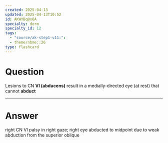 ```yaml
---
created: 2025-04-13
updated: 2025-04-13T10:52
id: AKWYBq@x6A
specialty: derm
specialty_id: 12
tags:
  - "source/ak-step1-v11:": 
  - theme/nbme::26
type: flashcard
---
```


# Question
Lesions to CN **VI (abducens)** result in a medially-directed eye (at rest) that cannot **abduct**

---

# Answer
right CN VI palsy in right gaze; right eye abducted to midpoint due to weak abduction from the superior oblique
